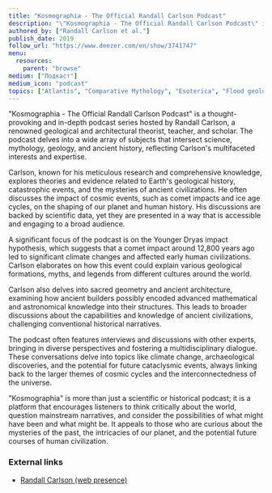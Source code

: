 ```yaml
---
title: "Kosmographia - The Official Randall Carlson Podcast"
description: "\"Kosmographia - The Official Randall Carlson Podcast\" is a thought-provoking and in-depth podcast series hosted by Randall Carlson, a renowned geological and architectural theorist, teacher, and scholar. The podcast delves into a wide array of subjects that intersect science, mythology, geology, and ancient history, reflecting Carlson's multifaceted interests and expertise."
authored_by: ["Randall Carlson et al."]
publish_date: 2019
follow_url: "https://www.deezer.com/en/show/3741747"
menu:
  resources:
    parent: "browse"
medium: ["Подкаст"]
medium_icon: "podcast"
topics: ["Atlantis", "Comparative Mythology", "Esoterica", "Flood geology", "History of science", "Precession", "Sacred Geometry"]
---
```


"Kosmographia - The Official Randall Carlson Podcast" is a thought-provoking and in-depth podcast series hosted by Randall Carlson, a renowned geological and architectural theorist, teacher, and scholar. The podcast delves into a wide array of subjects that intersect science, mythology, geology, and ancient history, reflecting Carlson's multifaceted interests and expertise.

Carlson, known for his meticulous research and comprehensive knowledge, explores theories and evidence related to Earth's geological history, catastrophic events, and the mysteries of ancient civilizations. He often discusses the impact of cosmic events, such as comet impacts and ice age cycles, on the shaping of our planet and human history. His discussions are backed by scientific data, yet they are presented in a way that is accessible and engaging to a broad audience.

A significant focus of the podcast is on the Younger Dryas impact hypothesis, which suggests that a comet impact around 12,800 years ago led to significant climate changes and affected early human civilizations. Carlson elaborates on how this event could explain various geological formations, myths, and legends from different cultures around the world.

Carlson also delves into sacred geometry and ancient architecture, examining how ancient builders possibly encoded advanced mathematical and astronomical knowledge into their structures. This leads to broader discussions about the capabilities and knowledge of ancient civilizations, challenging conventional historical narratives.

The podcast often features interviews and discussions with other experts, bringing in diverse perspectives and fostering a multidisciplinary dialogue. These conversations delve into topics like climate change, archaeological discoveries, and the potential for future cataclysmic events, always linking back to the larger themes of cosmic cycles and the interconnectedness of the universe.

"Kosmographia" is more than just a scientific or historical podcast; it is a platform that encourages listeners to think critically about the world, question mainstream narratives, and consider the possibilities of what might have been and what might be. It appeals to those who are curious about the mysteries of the past, the intricacies of our planet, and the potential future courses of human civilization.

### External links

- [Randall Carlson (web presence)](https://randallcarlson.com/)
